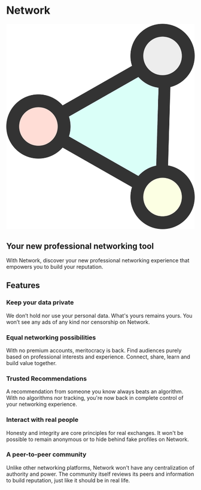 # Network

![](img/network.png ":size=300x")

## Your new professional networking tool 

With Network, discover your new professional networking experience that empowers you to build your reputation. 


## Features 

### Keep your data private

We don’t hold nor use your personal data. What's yours remains yours. You won’t see any ads of any kind nor censorship on Network.

### Equal networking possibilities

With no premium accounts, meritocracy is back. Find audiences purely based on professional interests and experience. Connect, share, learn and build value together. 

### Trusted Recommendations

A recommendation from someone you know always beats an algorithm. With no algorithms nor tracking, you're now back in complete control of your networking experience.

### Interact with real people

Honesty and integrity are core principles for real exchanges. It won't be possible to remain anonymous or to hide behind fake profiles on Network.

### A peer-to-peer community 

Unlike other networking platforms, Network won't have any centralization of authority and power. The community itself reviews its peers and information to build reputation, just like it should be in real life.